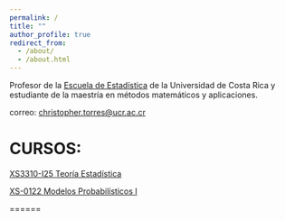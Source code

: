 ```yaml
---
permalink: /
title: ""
author_profile: true
redirect_from: 
  - /about/
  - /about.html
---
```


Profesor de la [Escuela de Estadística](https://www.estadistica.ucr.ac.cr/) de la Universidad de Costa Rica y estudiante de la maestría en métodos matemáticos y aplicaciones. 

correo: christopher.torres@ucr.ac.cr

CURSOS:
======
[XS3310-I25 Teoría Estadística](https://christopher-TR.github.io/XS3310-II_2025/)

[XS-0122 Modelos Probabilísticos I](https://christopher-TR.github.io/XS0122-II_2025/)


======



